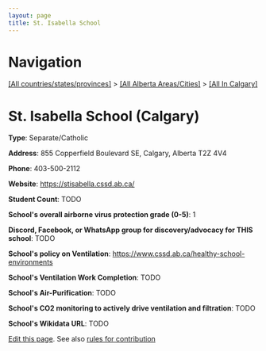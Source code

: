 ```yaml
---
layout: page
title: St. Isabella School
---
```

# Navigation

[[All countries/states/provinces]](../../..) > [[All Alberta Areas/Cities]](../..) > [[All In Calgary]](..)

# St. Isabella School (Calgary)

**Type**: Separate/Catholic

**Address**: 855 Copperfield Boulevard SE, Calgary, Alberta T2Z 4V4

**Phone**: 403-500-2112

**Website**: <https://stisabella.cssd.ab.ca/>

**Student Count**: TODO

**School's overall airborne virus protection grade (0-5)**: 1

**Discord, Facebook, or WhatsApp group for discovery/advocacy for THIS school**: TODO

**School's policy on Ventilation**: <https://www.cssd.ab.ca/healthy-school-environments>

**School's Ventilation Work Completion**: TODO

**School's Air-Purification**: TODO

**School's CO2 monitoring to actively drive ventilation and filtration**: TODO

**School's Wikidata URL**: TODO


[Edit this page](https://github.com/ventilate-schools/AB/edit/main/./Calgary/St._Isabella_School.md). See also [rules for contribution](../../../contribution-rules/)